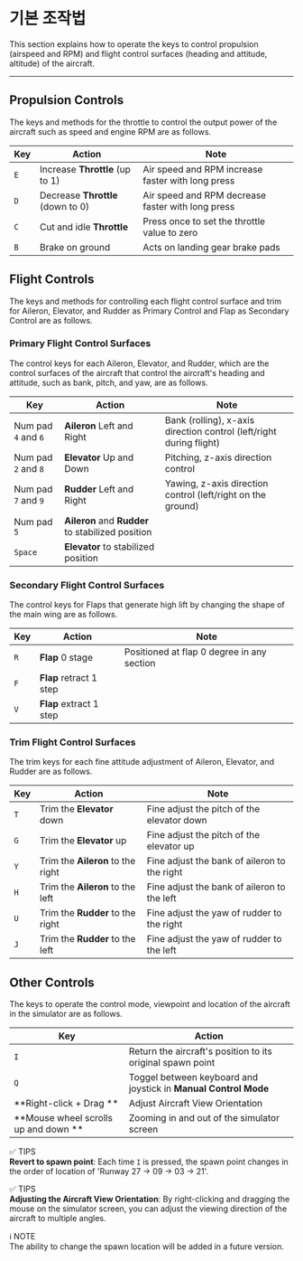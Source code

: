 # 기본 조작법
This section explains how to operate the keys to control propulsion (airspeed and RPM) and flight control surfaces (heading and attitude, altitude) of the aircraft.

---

## Propulsion Controls
The keys and methods for the throttle to control the output power of the aircraft such as speed and engine RPM are as follows.

| Key | Action | Note |
| ----------------------- | -------------------------------------- | -------------------------------------- |
| `E`            | Increase **Throttle** (up to 1) | Air speed and RPM increase faster with long press |
| `D`            | Decrease **Throttle** (down to 0) | Air speed and RPM decrease faster with long press |
| `C`            | Cut and idle **Throttle** | Press once to set the throttle value to zero |
| `B`            |  Brake on ground | Acts on landing gear brake pads |

 
## Flight Controls
The keys and methods for controlling each flight control surface and trim for Aileron, Elevator, and Rudder as Primary Control and Flap as Secondary Control are as follows.

### Primary Flight Control Surfaces
The control keys for each Aileron, Elevator, and Rudder, which are the control surfaces of the aircraft that control the aircraft's heading and attitude, such as bank, pitch, and yaw, are as follows.


| Key | Action | Note |
| ----------------------- | -------------------------------------- | -------------------------------------- |
| Num pad `4` and `6`            | **Aileron** Left and Right | Bank (rolling), x-axis direction control (left/right during flight)  |
| Num pad `2` and `8`           | **Elevator** Up and Down | Pitching, z-axis direction control |
| Num pad `7` and `9`           | **Rudder** Left and Right | Yawing, z-axis direction control (left/right on the ground) |
| Num pad `5`        | **Aileron** and **Rudder** to stabilized position | |
| `Space`        | **Elevator** to stabilized position | |


### Secondary Flight Control Surfaces
The control keys for Flaps that generate high lift by changing the shape of the main wing are as follows.


| Key | Action | Note |
| ----------------------- | -------------------------------------- | -------------------------------------- |
| `R`            | **Flap** 0 stage | Positioned at flap 0 degree in any section  |
| `F`            | **Flap** retract 1 step |  |
| `V`            | **Flap** extract 1 step |  |


### Trim Flight Control Surfaces
The trim keys for each fine attitude adjustment of Aileron, Elevator, and Rudder are as follows.

| Key | Action | Note |
| ----------------------- | -------------------------------------- | -------------------------------------- |
| `T`            | Trim the **Elevator** down | Fine adjust the pitch of the elevator down |
| `G`            | Trim the **Elevator** up | Fine adjust the pitch of the elevator up | 
| `Y`            | Trim the **Aileron** to the right  | Fine adjust the bank of aileron to the right |
| `H`            | Trim the **Aileron** to the left  | Fine adjust the bank of aileron to the left |
| `U`            | Trim the **Rudder** to the right  | Fine adjust the yaw of rudder to the right |
| `J`            | Trim the **Rudder** to the left  | Fine adjust the yaw of rudder to the left 
 
## Other Controls
The keys to operate the control mode, viewpoint and location of the aircraft in the simulator are as follows.

| Key | Action |
| ----------------------- | -------------------------------------- |
| `I`            | Return the aircraft's position to its original spawn point | |
| `Q`            | Toggel between keyboard and joystick in **Manual Control Mode** |
| **Right-click + Drag ** | Adjust Aircraft View Orientation |
| **Mouse wheel scrolls up and down ** | Zooming in and out of the simulator screen |

<div markdown="span" class="bs-callout bs-callout-success">
✅ <span class = "suc-calloutTitle"> TIPS </span> <br>
<b>Revert to spawn point</b>: Each time <code>I</code> is pressed, the spawn point changes in the order of location of 'Runway 27 → 09 → 03 → 21'.
</div>
<p></p>
<div markdown="span" class="bs-callout bs-callout-success">
✅ <span class = "suc-calloutTitle"> TIPS </span> <br>
<b>Adjusting the Aircraft View Orientation</b>: By right-clicking and dragging the mouse on the simulator screen, you can adjust the viewing direction of the aircraft to multiple angles.
</div>
<p></p>
<div markdown="span" class="bs-callout bs-callout-primary">
ℹ️ <span class = "not-calloutTitle"> NOTE </span> <br>
The ability to change the spawn location will be added in a future version.
</div>

<Br>